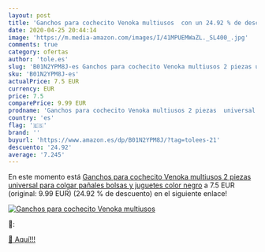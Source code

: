 ```yaml
---
layout: post
title: 'Ganchos para cochecito Venoka multiusos  con un 24.92 % de descuento'
date: 2020-04-25 20:44:14
image: 'https://m.media-amazon.com/images/I/41MPUEMWaZL._SL400_.jpg'
comments: true
category: ofertas
author: 'tole.es'
slug: 'B01N2YPM8J-es Ganchos para cochecito Venoka multiusos 2 piezas universal...'
sku: 'B01N2YPM8J-es'
actualPrice: 7.5 EUR
currency: EUR
price: 7.5
comparePrice: 9.99 EUR
prodname: 'Ganchos para cochecito Venoka multiusos 2 piezas  universal para colgar pañales  bolsas y juguetes  color negro'
country: 'es'
flag: '🇪🇸'
brand: ''
buyurl: 'https://www.amazon.es/dp/B01N2YPM8J/?tag=tolees-21'
descuento: '24.92'
average: '7.245'
---
```


En este momento está [Ganchos para cochecito Venoka multiusos 2 piezas  universal para colgar pañales  bolsas y juguetes  color negro](https://www.amazon.es/dp/B01N2YPM8J/?tag=tolees-21) a 7.5 EUR (original: 9.99 EUR) (24.92 %  de descuento) en el siguiente enlace!

[![Ganchos para cochecito Venoka multiusos ](https://m.media-amazon.com/images/I/41MPUEMWaZL._SL400_.jpg)](https://www.amazon.es/dp/B01N2YPM8J/?tag=tolees-21)

🔎:


[🛒 Aquí!!!](https://www.amazon.es/dp/B01N2YPM8J/?tag=tolees-21)
